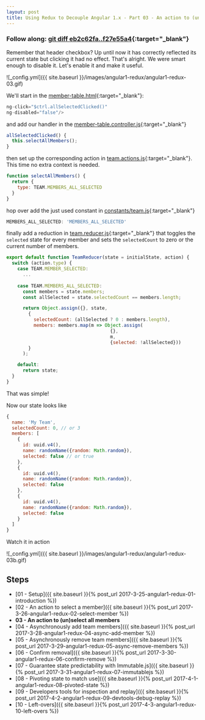```yaml
---
layout: post
title: Using Redux to Decouple Angular 1.x - Part 03 - An action to (un)select all members
---
```


### Follow along: [git diff eb2c62fa..f27e55a4](https://gitlab.com/rcotter-onbyone/angular-1-redux-blog/compare/eb2c62fa...f27e55a4){:target="_blank"}

Remember that header checkbox? Up until now it  has correctly reflected
its current state but clicking it had no effect. That's alright. We were
smart enough to disable it. Let's enable it and make it useful.

![_config.yml]({{ site.baseurl }}/images/angular1-redux/angular1-redux-03.gif)

We'll start in the [member-table.html](https://gitlab.com/rcotter-onbyone/angular-1-redux-blog/compare/eb2c62fa...f27e55a4){:target="_blank"}:
```javascript
ng-click="$ctrl.allSelectedClicked()"
ng-disabled="false"/>
```
and add our handler in the [member-table.controller.js](https://gitlab.com/rcotter-onbyone/angular-1-redux-blog/compare/eb2c62fa...f27e55a4){:target="_blank"}
```javascript
allSelectedClicked() {
  this.selectAllMembers();
}
```
then set up the corresponding action in [team.actions.js](https://gitlab.com/rcotter-onbyone/angular-1-redux-blog/compare/eb2c62fa...f27e55a4){:target="_blank"}. 
This time no extra context is needed.
```javascript
function selectAllMembers() {
  return {
    type: TEAM.MEMBERS_ALL_SELECTED
  }
}
```
hop over add the just used constant in [constants/team.js](https://gitlab.com/rcotter-onbyone/angular-1-redux-blog/compare/eb2c62fa...f27e55a4){:target="_blank"}
```javascript
MEMBERS_ALL_SELECTED: 'MEMBERS_ALL_SELECTED'
```
finally add a reduction in [team.reducer.js](https://gitlab.com/rcotter-onbyone/angular-1-redux-blog/compare/eb2c62fa...f27e55a4){:target="_blank"} 
that toggles the `selected` state for every member and sets the `selectedCount` to zero or the current number of members.
```javascript
export default function TeamReducer(state = initialState, action) {
  switch (action.type) {
    case TEAM.MEMBER_SELECTED:
      ...
      
    case TEAM.MEMBERS_ALL_SELECTED:
      const members = state.members;
      const allSelected = state.selectedCount == members.length;

      return Object.assign({}, state,
        {
          selectedCount: (allSelected ? 0 : members.length),
          members: members.map(m => Object.assign(
                                      {}, 
                                      m, 
                                      {selected: !allSelected}))
        }
      );

    default:
      return state;
  }
}
```
That was simple!

Now our state looks like
```javascript
{
  name: 'My Team',
  selectedCount: 0, // or 3
  members: [
    {
      id: uuid.v4(),
      name: randomName({random: Math.random}),
      selected: false // or true
    },
    {
      id: uuid.v4(),
      name: randomName({random: Math.random}),
      selected: false
    },
    {
      id: uuid.v4(),
      name: randomName({random: Math.random}),
      selected: false
    }
  ]
}
```
Watch it in action

![_config.yml]({{ site.baseurl }}/images/angular1-redux/angular1-redux-03b.gif)

## Steps
* [01 - Setup]({{ site.baseurl }}{% post_url 2017-3-25-angular1-redux-01-introduction %})
* [02 - An action to select a member]({{ site.baseurl }}{% post_url 2017-3-26-angular1-redux-02-select-member %})
* **03 - An action to (un)select all members**
* [04 - Asynchronously add team members]({{ site.baseurl }}{% post_url 2017-3-28-angular1-redux-04-async-add-member %})
* [05 - Asynchronously remove team members]({{ site.baseurl }}{% post_url 2017-3-29-angular1-redux-05-async-remove-members %})
* [06 - Confirm removal]({{ site.baseurl }}{% post_url 2017-3-30-angular1-redux-06-confirm-remove %})
* [07 - Guarantee state predictability with Immutable.js]({{ site.baseurl }}{% post_url 2017-3-31-angular1-redux-07-immutablejs %})
* [08 - Pivoting state to match use]({{ site.baseurl }}{% post_url 2017-4-1-angular1-redux-08-pivoted-state %})
* [09 - Developers tools for inspection and replay]({{ site.baseurl }}{% post_url 2017-4-2-angular1-redux-09-devtools-debug-replay %})
* [10 - Left-overs]({{ site.baseurl }}{% post_url 2017-4-3-angular1-redux-10-left-overs %})


